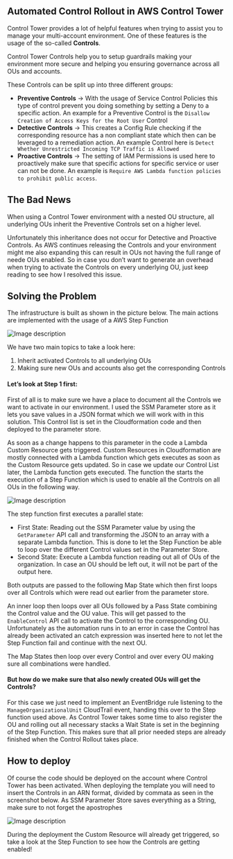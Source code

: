 ## Automated Control Rollout in AWS Control Tower

Control Tower provides a lot of helpful features when trying to assist you to manage your multi-account environment. One of these features is the usage of the so-called **Controls**.

Control Tower Controls help you to setup guardrails making your environment more secure and helping you ensuring governance across all OUs and accounts. 

These Controls can be split up into three different groups:

- **Preventive Controls** → With the usage of Service Control Policies this type of control prevent you doing something by setting a Deny to a specific action. 
An example for a Preventive Control is the 
`Disallow Creation of Access Keys for the Root User` Control
- **Detective Controls** → This creates a Config Rule checking if the corresponding resource has a non compliant state which then can be leveraged to a remediation action. An example Control here is `Detect Whether Unrestricted Incoming TCP Traffic is Allowed`
- **Proactive Controls** → The setting of IAM Permissions is used here to proactively make sure that specific actions for specific service or user can not be done. An example is `Require AWS Lambda function policies to prohibit public access`.

## The Bad News

When using a Control Tower environment with a nested OU structure, all underlying OUs inherit the Preventive Controls set on a higher level.

Unfortunately this inheritance does not occur for Detective and Proactive Controls. As AWS continues releasing the Controls and your environment might me also expanding this can result in OUs not having the full range of neede OUs enabled. So in case you don’t want to generate an overhead when trying to activate the Controls on every underlying OU, just keep reading to see how I resolved this issue.

## Solving the Problem

The infrastructure is built as shown in the picture below. The main actions are implemented with the usage of a AWS Step Function

![Image description](https://dev-to-uploads.s3.amazonaws.com/uploads/articles/2kdqncg2uv7tlyxcbtud.png)

We have two main topics to take a look here:

1. Inherit activated Controls to all underlying OUs 
2. Making sure new OUs and accounts also get the corresponding Controls

#### Let’s look at Step 1 first:

First of all is to make sure we have a place to document all the Controls we want to activate in our environment. I used the SSM Parameter store as it lets you save values in a JSON format which we will work with in this solution. This Control list is set in the Cloudformation code and then deployed to the parameter store.

As soon as a change happens to this parameter in the code a Lambda Custom Resource gets triggered. Custom Resources in Cloudformation are mostly connected with a Lambda function which gets executes as soon as the Custom Resource gets updated. So in case we update our Control List later, the Lambda function gets executed. The function the starts the execution of a Step Function which is used to enable all the Controls on all OUs in the following way.

![Image description](https://dev-to-uploads.s3.amazonaws.com/uploads/articles/rzhazik9rdkefq4esufr.png)

The step function first executes a parallel state:


- First State: Reading out the SSM Parameter value by using the `GetParameter` API call and transforming the JSON to an array with a separate Lambda function. This is done to let the Step Function be able to loop over the different Control values set in the Parameter Store.
- Second State: Execute a Lambda function reading out all of OUs of the organization. In case an OU should be left out, it will not be part of the output here.

Both outputs are passed to the following Map State which then first loops over all Controls which were read out earlier from the parameter store. 

An inner loop then loops over all OUs followed by a Pass State combining the Control value and the OU value. This will get passed to the `EnableControl` API call to activate the Control to the corresponding OU. Unfortunately as the automation runs in to an error in case the Control has already been activated an catch expression was inserted here to not let the Step Function fail and continue with the next OU.

The Map States then loop over every Control and over every OU making sure all combinations were handled.

#### But how do we make sure that also newly created OUs will get the Controls? 

For this case we just need to implement an EventBridge rule listening to the `ManageOrganizationalUnit` CloudTrail event, handing this over to the Step function used above. As Control Tower takes some time to also register the OU and rolling out all necessary stacks a Wait State is set in the beginning of the Step Function. This makes sure that all prior needed steps are already finished when the Control Rollout takes place. 

## How to deploy

Of course the code should be deployed on the account where Control Tower has been activated. When deploying the template you will need to insert the Controls in an ARN format, divided by commata as seen in the screenshot below. As SSM Parameter Store saves everything as a String, make sure to not forget the apostrophes

![Image description](https://dev-to-uploads.s3.amazonaws.com/uploads/articles/ixj1zp3j8yc8kp8js6v5.png)

During the deployment the Custom Resource will already get triggered, so take a look at the Step Function to see how the Controls are getting enabled!
